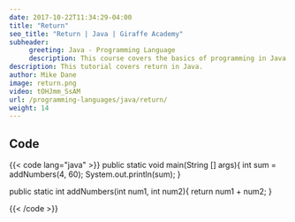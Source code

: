 ```yaml
---
date: 2017-10-22T11:34:29-04:00
title: "Return"
seo_title: "Return | Java | Giraffe Academy"
subheader:
     greeting: Java - Programming Language
     description: This course covers the basics of programming in Java. Work your way through the videos and we'll teach you everything you need to know to start your programming journey!
description: This tutorial covers return in Java.
author: Mike Dane
image: return.png
video: tOHJmm_SsAM
url: /programming-languages/java/return/
weight: 14
---
```


## Code

{{< code lang="java" >}}
public static void main(String [] args){
     int sum = addNumbers(4, 60);
     System.out.println(sum);
}

public static int addNumbers(int num1, int num2){
     return num1 + num2;
}

{{< /code >}}